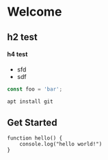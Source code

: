 # Welcome

## h2 test

#### h4 test

- sfd
- sdf

```js
const foo = 'bar';
```

```sh
apt install git
```

## Get Started
```javascript,editable
function hello() {
    console.log("hello world!")
}